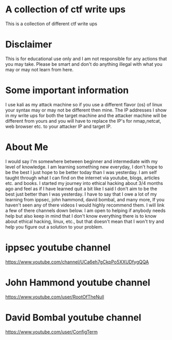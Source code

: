 # A collection of ctf write ups

This is a collection of different ctf write ups


# Disclaimer

This is for educational use only and I am not responsible for any actions that you 
may take. Please be smart and don't do anything illegal with what you may or may not learn from here. 


# Some important information

I use kali as my attack machine so if you use a different flavor (os) of linux your syntax may or may not
be different then mine. The IP addresses I show in my write ups for both the target machine and the 
attacker machine will be different from yours and you will have to replace the IP's for nmap,netcat, web browser etc. 
to your attacker IP and target IP.

# About Me

I would say I'm somewhere between beginner and intermediate with my level of knowledge. I am learning something new
everyday, I don't hope to be the best I just hope to be better today than I was yesterday. I am self taught through
what I can find on the internet via youtube, blogs, articles etc. and books. I started my journey into ethical hacking
about 3/4 months ago and feel as if I have learned quit a bit like I said I don't aim to be the best just better than
I was yesterday. I have to say that I owe a lot of my learning from ippsec, john hammond, david bombal, and many more,
If you haven't seen any of there videos I would highly recommend them. I will link a few of there channels down below.
I am open to helping if anybody needs help but also keep in mind that I don't know everything there is to know about
ethical hacking, linux, etc., but that doesn't mean that I won't try and help you figure out a solution to your problem.

# ippsec youtube channel

https://www.youtube.com/channel/UCa6eh7gCkpPo5XXUDfygQQA


# John Hammond youtube channel

https://www.youtube.com/user/RootOfTheNull


# David Bombal youtube channel

https://www.youtube.com/user/ConfigTerm
